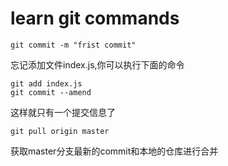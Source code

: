 # learn git commands
    git commit -m "frist commit"


忘记添加文件index.js,你可以执行下面的命令


    git add index.js
    git commit --amend


这样就只有一个提交信息了

    git pull origin master

获取master分支最新的commit和本地的仓库进行合并